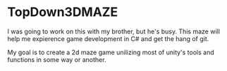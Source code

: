 # TopDown3DMAZE
I was going to work on this with my brother, but he's busy. This maze will help me expierence game development in C# and get the hang of git.

My goal is to create a 2d maze game unilizing most of unity's tools and functions in some way or another. 
